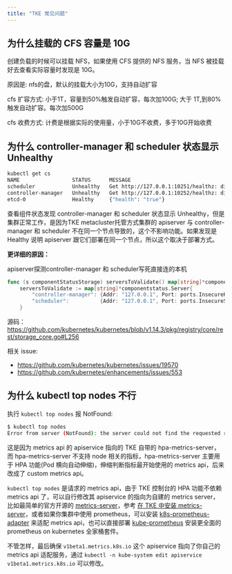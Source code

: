 ```yaml
---
title: "TKE 常见问题"
---
```


## 为什么挂载的 CFS 容量是 10G

创建负载的时候可以挂载 NFS，如果使用 CFS 提供的 NFS 服务，当 NFS 被挂载好去查看实际容量时发现是 10G。

原因是: nfs的盘，默认的挂载大小为10G，支持自动扩容

cfs 扩容方式: 小于1T，容量到50%触发自动扩容，每次加100G; 大于 1T,到80%触发自动扩容。每次加500G

cfs 收费方式: 计费是根据实际的使用量，小于10G不收费，多于10G开始收费

## 为什么 controller-manager 和 scheduler 状态显示 Unhealthy

``` bash
kubectl get cs
NAME                 STATUS      MESSAGE                                                                                        ERROR
scheduler            Unhealthy   Get http://127.0.0.1:10251/healthz: dial tcp 127.0.0.1:10251: getsockopt: connection refused
controller-manager   Unhealthy   Get http://127.0.0.1:10252/healthz: dial tcp 127.0.0.1:10252: getsockopt: connection refused
etcd-0               Healthy     {"health": "true"}
```

查看组件状态发现 controller-manager 和 scheduler 状态显示 Unhealthy，但是集群正常工作，是因为TKE metacluster托管方式集群的  apiserver 与 controller-manager 和 scheduler 不在同一个节点导致的，这个不影响功能。如果发现是 Healthy 说明 apiserver 跟它们部署在同一个节点，所以这个取决于部署方式。

**更详细的原因：**

apiserver探测controller-manager 和 scheduler写死直接连的本机
``` go
func (s componentStatusStorage) serversToValidate() map[string]*componentstatus.Server {
	serversToValidate := map[string]*componentstatus.Server{
		"controller-manager": {Addr: "127.0.0.1", Port: ports.InsecureKubeControllerManagerPort, Path: "/healthz"},
		"scheduler":          {Addr: "127.0.0.1", Port: ports.InsecureSchedulerPort, Path: "/healthz"},
	}
```
源码：https://github.com/kubernetes/kubernetes/blob/v1.14.3/pkg/registry/core/rest/storage_core.go#L256

相关 issue:
- https://github.com/kubernetes/kubernetes/issues/19570
- https://github.com/kubernetes/enhancements/issues/553

## 为什么 kubectl top nodes 不行

执行 `kubectl top nodes` 报 NotFound:
``` bash
$ kubectl top nodes
Error from server (NotFound): the server could not find the requested resource
```

这是因为 metrics api 的 apiservice 指向的 TKE 自带的 hpa-metrics-server，而 hpa-metrics-server 不支持 node 相关的指标，hpa-metrics-server 主要用于 HPA 功能(Pod 横向自动伸缩)，伸缩判断指标最开始使用的 metrics api，后来改成了 custom metrics api。

`kubectl top nodes` 是请求的 metrics api，由于 TKE 控制台的 HPA 功能不依赖 metrics api 了，可以自行修改其 apiservice 的指向为自建的 metrics server，比如最简单的官方开源的 [metrics-server](https://github.com/kubernetes-sigs/metrics-server)，参考 [在 TKE 中安装 metrics-server](../../andon/install-metrics-server-on-tke/)，或者如果你集群中使用 prometheus，可以安装 [k8s-prometheus-adapter](https://github.com/DirectXMan12/k8s-prometheus-adapter) 来适配 metrics api，也可以直接部署 [kube-prometheus](https://github.com/coreos/kube-prometheus) 安装更全面的 prometheus on kubernetes 全家桶套件。

不管怎样，最后确保 `v1beta1.metrics.k8s.io` 这个 apiservice 指向了你自己的 metrics api 适配服务，通过 `kubectl -n kube-system edit apiservice v1beta1.metrics.k8s.io` 可以修改。
